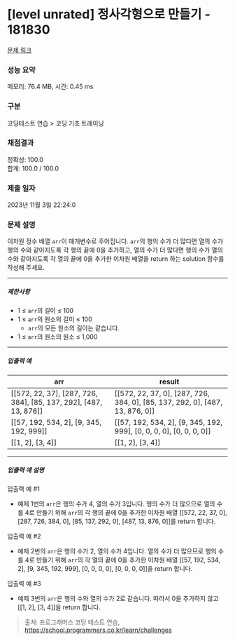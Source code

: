 # [level unrated] 정사각형으로 만들기 - 181830 

[문제 링크](https://school.programmers.co.kr/learn/courses/30/lessons/181830) 

### 성능 요약

메모리: 76.4 MB, 시간: 0.45 ms

### 구분

코딩테스트 연습 > 코딩 기초 트레이닝

### 채점결과

정확성: 100.0<br/>합계: 100.0 / 100.0

### 제출 일자

2023년 11월 3일 22:24:0

### 문제 설명

<p>이차원 정수 배열 <code>arr</code>이 매개변수로 주어집니다. <code>arr</code>의 행의 수가 더 많다면 열의 수가 행의 수와 같아지도록 각 행의 끝에 0을 추가하고, 열의 수가 더 많다면 행의 수가 열의 수와 같아지도록 각 열의 끝에 0을 추가한 이차원 배열을 return 하는 solution 함수를 작성해 주세요.</p>

<hr>

<h5>제한사항</h5>

<ul>
<li>1 ≤ <code>arr</code>의 길이 ≤ 100</li>
<li>1 ≤ <code>arr</code>의 원소의 길이 ≤ 100

<ul>
<li><code>arr</code>의 모든 원소의 길이는 같습니다.</li>
</ul></li>
<li>1 ≤ <code>arr</code>의 원소의 원소 ≤ 1,000</li>
</ul>

<hr>

<h5>입출력 예</h5>
<table class="table">
        <thead><tr>
<th>arr</th>
<th>result</th>
</tr>
</thead>
        <tbody><tr>
<td>[[572, 22, 37], [287, 726, 384], [85, 137, 292], [487, 13, 876]]</td>
<td>[[572, 22, 37, 0], [287, 726, 384, 0], [85, 137, 292, 0], [487, 13, 876, 0]]</td>
</tr>
<tr>
<td>[[57, 192, 534, 2], [9, 345, 192, 999]]</td>
<td>[[57, 192, 534, 2], [9, 345, 192, 999], [0, 0, 0, 0], [0, 0, 0, 0]]</td>
</tr>
<tr>
<td>[[1, 2], [3, 4]]</td>
<td>[[1, 2], [3, 4]]</td>
</tr>
</tbody>
      </table>
<hr>

<h5>입출력 예 설명</h5>

<p>입출력 예 #1</p>

<ul>
<li>예제 1번의 <code>arr</code>은 행의 수가 4, 열의 수가 3입니다. 행의 수가 더 많으므로 열의 수를 4로 만들기 위해 <code>arr</code>의 각 행의 끝에 0을 추가한 이차원 배열 [[572, 22, 37, 0], [287, 726, 384, 0], [85, 137, 292, 0], [487, 13, 876, 0]]를 return 합니다.</li>
</ul>

<p>입출력 예 #2</p>

<ul>
<li>예제 2번의 <code>arr</code>은 행의 수가 2, 열의 수가 4입니다. 열의 수가 더 많으므로 행의 수를 4로 만들기 위해 <code>arr</code>의 각 열의 끝에 0을 추가한 이차원 배열 [[57, 192, 534, 2], [9, 345, 192, 999], [0, 0, 0, 0], [0, 0, 0, 0]]을 return 합니다.</li>
</ul>

<p>입출력 예 #3</p>

<ul>
<li>예제 3번의 <code>arr</code>은 행의 수와 열의 수가 2로 같습니다. 따라서 0을 추가하지 않고 [[1, 2], [3, 4]]을 return 합니다.</li>
</ul>


> 출처: 프로그래머스 코딩 테스트 연습, https://school.programmers.co.kr/learn/challenges